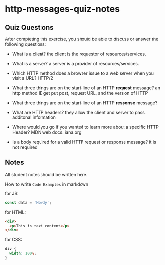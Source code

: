 # http-messages-quiz-notes

## Quiz Questions

After completing this exercise, you should be able to discuss or answer the following questions:

- What is a client?
  the client is the requestor of resources/services.
- What is a server?
  a server is a provider of resources/services.
- Which HTTP method does a browser issue to a web server when you visit a URL?
  HTTP/2
- What three things are on the start-line of an HTTP **request** message?
  an http method IE get put post, request URL, and the version of HTTP
- What three things are on the start-line of an HTTP **response** message?

- What are HTTP headers?
  they allow the client and server to pass additonal information
- Where would you go if you wanted to learn more about a specific HTTP Header?
  MDN web docs. iana.org
- Is a body required for a valid HTTP request or response message?
  it is not required

## Notes

All student notes should be written here.

How to write `Code Examples` in markdown

for JS:

```javascript
const data = 'Howdy';
```

for HTML:

```html
<div>
  <p>This is text content</p>
</div>
```

for CSS:

```css
div {
  width: 100%;
}
```
